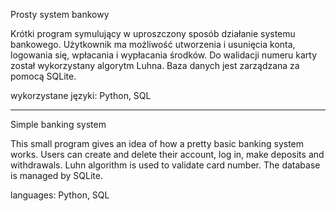 Prosty system bankowy

Krótki program symulujący w uproszczony sposób działanie systemu bankowego.
Użytkownik ma możliwość utworzenia i usunięcia konta, logowania się, wpłacania i wypłacania środków. 
Do walidacji numeru karty został wykorzystany algorytm Luhna. Baza danych jest zarządzana za pomocą SQLite.

wykorzystane języki: Python, SQL

---

Simple banking system

This small program gives an idea of how a pretty basic banking system works.
Users can create and delete their account, log in, make deposits and withdrawals.
Luhn algorithm is used to validate card number. The database is managed by SQLite.

languages: Python, SQL
